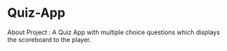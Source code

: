 # Quiz-App
About Project : A Quiz App with multiple choice questions which displays the scoreboard to the player.
